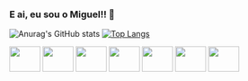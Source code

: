 ### E ai, eu sou o Miguel!! 👋
![Anurag's GitHub stats](https://github-readme-stats.vercel.app/api?username=Miguelwtf&theme=dark&show_icons=true)
[![Top Langs](https://github-readme-stats.vercel.app/api/top-langs/?username=Miguelwtf&layout=compact)](https://github.com/Miguelwtf/github-readme-stats)


<div class= meio_icones>
<a href="https://github.com/Miguelwtf"><img src="https://cdn.jsdelivr.net/gh/devicons/devicon/icons/php/php-plain.svg" height=45px width= 55px/></a>
<a href="https://github.com/Miguelwtf"><img src="https://cdn.jsdelivr.net/gh/devicons/devicon/icons/html5/html5-original-wordmark.svg" height=45px width= 55px/></a>
<a href="https://github.com/Miguelwtf"><img src="https://cdn.jsdelivr.net/gh/devicons/devicon/icons/javascript/javascript-original.svg" height=45px width= 55px/></a>
<a href="https://github.com/Miguelwtf"><img src="https://cdn.jsdelivr.net/gh/devicons/devicon/icons/css3/css3-original-wordmark.svg" height=45px width= 55px/></a>
<a href="https://github.com/Miguelwtf"><img src="https://cdn.jsdelivr.net/gh/devicons/devicon/icons/mysql/mysql-original-wordmark.svg" height=45px width= 55px/></a>            
<a href="https://github.com/Miguelwtf"><img src="https://cdn.jsdelivr.net/gh/devicons/devicon/icons/postgresql/postgresql-original-wordmark.svg" height=45px width= 55px/></a>
<a href="https://github.com/Miguelwtf"><img src="https://cdn.jsdelivr.net/gh/devicons/devicon/icons/python/python-original-wordmark.svg" height=45px width= 55px/></a>
</div>
         
